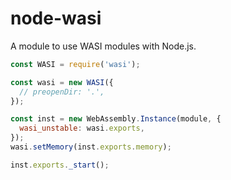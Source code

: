# node-wasi

A module to use WASI modules with Node.js.

```js
const WASI = require('wasi');

const wasi = new WASI({
  // preopenDir: '.',
});

const inst = new WebAssembly.Instance(module, {
  wasi_unstable: wasi.exports,
});
wasi.setMemory(inst.exports.memory);

inst.exports._start();
```
